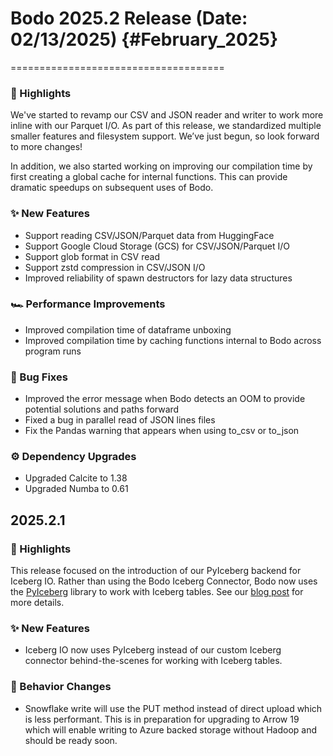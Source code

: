 # Bodo 2025.2 Release (Date: 02/13/2025) {#February_2025}
=====================================

### 🎉 Highlights

We've started to revamp our CSV and JSON reader and writer to work more inline with our Parquet I/O. As part of this release, we standardized multiple smaller features and filesystem support. We’ve just begun, so look forward to more changes!

In addition, we also started working on improving our compilation time by first creating a global cache for internal functions. This can provide dramatic speedups on subsequent uses of Bodo.

### ✨ New Features

 - Support reading CSV/JSON/Parquet data from HuggingFace
 - Support Google Cloud Storage (GCS) for CSV/JSON/Parquet I/O
 - Support glob format in CSV read
 - Support zstd compression in CSV/JSON I/O
 - Improved reliability of spawn destructors for lazy data structures

### 🏎️ Performance Improvements

 - Improved compilation time of dataframe unboxing
 - Improved compilation time by caching functions internal to Bodo across program runs

### 🐞 Bug Fixes

 - Improved the error message when Bodo detects an OOM to provide potential solutions and paths forward
 - Fixed a bug in parallel read of JSON lines files
 - Fix the Pandas warning that appears when using to_csv or to_json

### ⚙️ Dependency Upgrades

 - Upgraded Calcite to 1.38
 - Upgraded Numba to 0.61

## 2025.2.1

### 🎉 Highlights
This release focused on the introduction of our PyIceberg backend for Iceberg IO. Rather than using the Bodo Iceberg Connector, Bodo now uses the [PyIceberg](https://github.com/apache/iceberg-python) library to work with Iceberg tables. See our [blog post](https://www.bodo.ai/blog/bodo-pyiceberg-scalable-io-with-the-simplicity-of-python) for more details.

### ✨ New Features
* Iceberg IO now uses PyIceberg instead of our custom Iceberg connector behind-the-scenes for working with Iceberg tables.

### 🔄 Behavior Changes
* Snowflake write will use the PUT method instead of direct upload which is less performant. This is in preparation for upgrading to Arrow 19 which will enable writing to Azure backed storage without Hadoop and should be ready soon.
